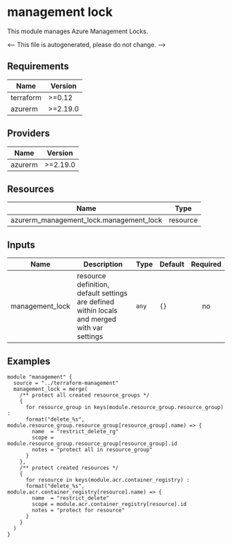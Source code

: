 <!-- BEGIN_TF_DOCS -->
# management lock

This module manages Azure Management Locks.

<-- This file is autogenerated, please do not change. -->

## Requirements

| Name | Version |
|------|---------|
| terraform | >=0.12 |
| azurerm | >=2.19.0 |

## Providers

| Name | Version |
|------|---------|
| azurerm | >=2.19.0 |

## Resources

| Name | Type |
|------|------|
| azurerm_management_lock.management_lock | resource |

## Inputs

| Name | Description | Type | Default | Required |
|------|-------------|------|---------|:--------:|
| management_lock | resource definition, default settings are defined within locals and merged with var settings | `any` | `{}` | no |



## Examples

```hcl
module "management" {
  source = "../terraform-management"
  management_lock = merge(
    /** protect all created resource_groups */
    {
      for resource_group in keys(module.resource_group.resource_group) :
      format("delete_%s", module.resource_group.resource_group[resource_group].name) => {
        name  = "restrict_delete_rg"
        scope = module.resource_group.resource_group[resource_group].id
        notes = "protect all in resource_group"
      }
    },
    /** protect created resources */
    {
      for resource in keys(module.acr.container_registry) :
      format("delete_%s", module.acr.container_registry[resource].name) => {
        name  = "restrict_delete"
        scope = module.acr.container_registry[resource].id
        notes = "protect for resource"
      }
    }
  )
}
```
<!-- END_TF_DOCS -->